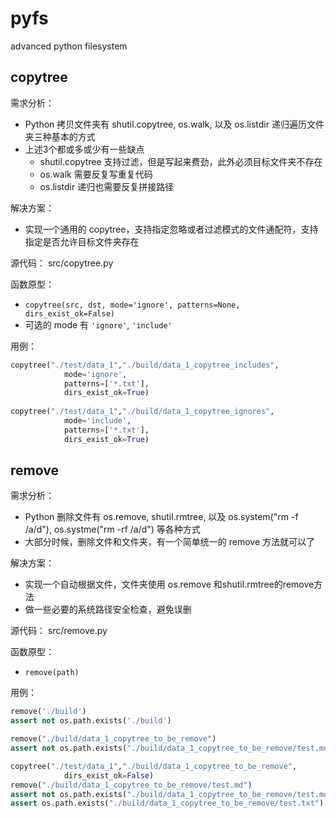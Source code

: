 # pyfs
advanced python filesystem

## copytree

需求分析：
* Python 拷贝文件夹有 shutil.copytree, os.walk, 以及 os.listdir 递归遍历文件夹三种基本的方式
* 上述3个都或多或少有一些缺点
  * shutil.copytree 支持过滤，但是写起来费劲，此外必须目标文件夹不存在
  * os.walk 需要反复写重复代码
  * os.listdir 递归也需要反复拼接路径

解决方案：
* 实现一个通用的 copytree，支持指定忽略或者过滤模式的文件通配符，支持指定是否允许目标文件夹存在

源代码：
src/copytree.py

函数原型：
* `copytree(src, dst, mode='ignore', patterns=None, dirs_exist_ok=False)`
* 可选的 mode 有 `'ignore'`, `'include'`

用例：

```python
copytree("./test/data_1","./build/data_1_copytree_includes", 
            mode='ignore', 
            patterns=['*.txt'], 
            dirs_exist_ok=True)
    
copytree("./test/data_1","./build/data_1_copytree_ignores", 
            mode='include', 
            patterns=['*.txt'], 
            dirs_exist_ok=True)
```


## remove
需求分析：
* Python 删除文件有 os.remove, shutil.rmtree, 以及 os.system("rm -f /a/d"), os.systme("rm -rf /a/d") 等各种方式
* 大部分时候，删除文件和文件夹，有一个简单统一的 remove 方法就可以了

解决方案：
* 实现一个自动根据文件，文件夹使用 os.remove 和shutil.rmtree的remove方法
* 做一些必要的系统路径安全检查，避免误删

源代码：
src/remove.py

函数原型：
* `remove(path)`

用例：
```python
remove('./build')
assert not os.path.exists('./build')

remove("./build/data_1_copytree_to_be_remove")
assert not os.path.exists("./build/data_1_copytree_to_be_remove/test.md")

copytree("./test/data_1","./build/data_1_copytree_to_be_remove", 
            dirs_exist_ok=False)
remove("./build/data_1_copytree_to_be_remove/test.md")
assert not os.path.exists("./build/data_1_copytree_to_be_remove/test.md")
assert os.path.exists("./build/data_1_copytree_to_be_remove/test.txt")
```
